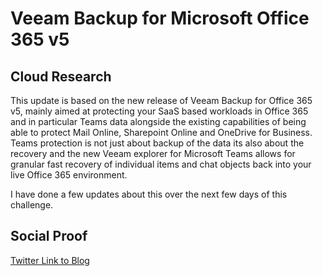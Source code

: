 <!-- This is a template you can use for quick progress days. It removes a lot of the steps we encourage you to share in the longer template 000-DAY-ARTICLE-LONG-TEMPLATE.MD-->

# Veeam Backup for Microsoft Office 365 v5

## Cloud Research

  This update is based on the new release of Veeam Backup for Office 365 v5, mainly aimed at protecting your SaaS based workloads in Office 365 and in particular Teams data alongside the existing capabilities of being able to protect Mail Online, Sharepoint Online and OneDrive for Business. Teams protection is not just about backup of the data its also about the recovery and the new Veeam explorer for Microsoft Teams allows for granular fast recovery of individual items and chat objects back into your live Office 365 environment. 

  I have done a few updates about this over the next few days of this challenge. 

## Social Proof

[Twitter Link to Blog](https://twitter.com/MichaelCade1/status/1336971422019833856?s=20)
